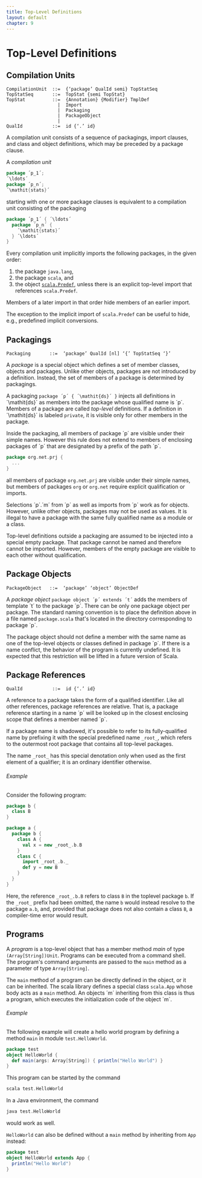 ```yaml
---
title: Top-Level Definitions
layout: default
chapter: 9
---
```


# Top-Level Definitions

## Compilation Units

```ebnf
CompilationUnit  ::=  {‘package’ QualId semi} TopStatSeq
TopStatSeq       ::=  TopStat {semi TopStat}
TopStat          ::=  {Annotation} {Modifier} TmplDef
                   |  Import
                   |  Packaging
                   |  PackageObject
                   |
QualId           ::=  id {‘.’ id}
```

A compilation unit consists of a sequence of packagings, import
clauses, and class and object definitions, which may be preceded by a
package clause.

A _compilation unit_

```scala
package ´p_1´;
´\ldots´
package ´p_n´;
´\mathit{stats}´
```

starting with one or more package
clauses is equivalent to a compilation unit consisting of the
packaging

```scala
package ´p_1´ { ´\ldots´
  package ´p_n´ {
    ´\mathit{stats}´
  } ´\ldots´
}
```

Every compilation unit implicitly imports the following packages, in the given order:
 1. the package `java.lang`,
 2. the package `scala`, and
 3. the object [`scala.Predef`](12-the-scala-standard-library.html#the-predef-object), unless there is an explicit top-level import that references `scala.Predef`.

Members of a later import in that order hide members of an earlier import.

The exception to the implicit import of `scala.Predef` can be useful to hide, e.g., predefined implicit conversions.

## Packagings

```ebnf
Packaging       ::=  ‘package’ QualId [nl] ‘{’ TopStatSeq ‘}’
```

A _package_ is a special object which defines a set of member classes,
objects and packages.  Unlike other objects, packages are not introduced
by a definition.  Instead, the set of members of a package is determined by
packagings.

A packaging `package ´p´ { ´\mathit{ds}´ }` injects all
definitions in ´\mathit{ds}´ as members into the package whose qualified name
is ´p´. Members of a package are called _top-level_ definitions.
If a definition in ´\mathit{ds}´ is labeled `private`, it is
visible only for other members in the package.

Inside the packaging, all members of package ´p´ are visible under their
simple names. However this rule does not extend to members of enclosing
packages of ´p´ that are designated by a prefix of the path ´p´.

```scala
package org.net.prj {
  ...
}
```

all members of package `org.net.prj` are visible under their
simple names, but members of packages `org` or `org.net` require
explicit qualification or imports.

Selections ´p´.´m´ from ´p´ as well as imports from ´p´
work as for objects. However, unlike other objects, packages may not
be used as values. It is illegal to have a package with the same fully
qualified name as a module or a class.

Top-level definitions outside a packaging are assumed to be injected
into a special empty package. That package cannot be named and
therefore cannot be imported. However, members of the empty package
are visible to each other without qualification.

## Package Objects

```ebnf
PackageObject   ::=  ‘package’ ‘object’ ObjectDef
```

A _package object_ `package object ´p´ extends ´t´` adds the
members of template ´t´ to the package ´p´. There can be only one
package object per package. The standard naming convention is to place
the definition above in a file named `package.scala` that's
located in the directory corresponding to package ´p´.

The package object should not define a member with the same name as
one of the top-level objects or classes defined in package ´p´. If
there is a name conflict, the behavior of the program is currently
undefined. It is expected that this restriction will be lifted in a
future version of Scala.

## Package References

```ebnf
QualId           ::=  id {‘.’ id}
```

A reference to a package takes the form of a qualified identifier.
Like all other references, package references are relative. That is,
a package reference starting in a name ´p´ will be looked up in the
closest enclosing scope that defines a member named ´p´.

If a package name is shadowed, it's possible to refer to its
fully-qualified name by prefixing it with
the special predefined name `_root_`, which refers to the
outermost root package that contains all top-level packages.

The name `_root_` has this special denotation only when
used as the first element of a qualifier; it is an ordinary
identifier otherwise.

###### Example
Consider the following program:

```scala
package b {
  class B
}

package a {
  package b {
    class A {
      val x = new _root_.b.B
    }
    class C {
      import _root_.b._
      def y = new B
    }
  }
}

```

Here, the reference `_root_.b.B` refers to class `B` in the
toplevel package `b`. If the `_root_` prefix had been
omitted, the name `b` would instead resolve to the package
`a.b`, and, provided that package does not also
contain a class `B`, a compiler-time error would result.

## Programs

A _program_ is a top-level object that has a member method
_main_ of type `(Array[String])Unit`. Programs can be
executed from a command shell. The program's command arguments are
passed to the `main` method as a parameter of type
`Array[String]`.

The `main` method of a program can be directly defined in the
object, or it can be inherited. The scala library defines a special class
`scala.App` whose body acts as a `main` method.
An objects ´m´ inheriting from this class is thus a program,
which executes the initialization code of the object ´m´.

###### Example
The following example will create a hello world program by defining
a method `main` in module `test.HelloWorld`.

```scala
package test
object HelloWorld {
  def main(args: Array[String]) { println("Hello World") }
}
```

This program can be started by the command

```scala
scala test.HelloWorld
```

In a Java environment, the command

```scala
java test.HelloWorld
```

would work as well.

`HelloWorld` can also be defined without a `main` method
by inheriting from `App` instead:

```scala
package test
object HelloWorld extends App {
  println("Hello World")
}
```
